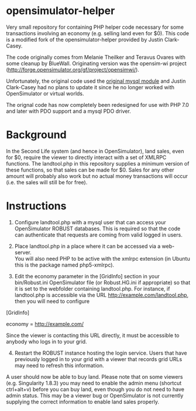 opensimulator-helper
====================

Very small repository for containing PHP helper code necessary for some transactions involving an economy (e.g. selling land even for $0). This code is a modified fork of the opensimulator-helper provided by Justin Clark-Casey. 

The code originally comes from Melanie Theilker and Teravus Ovares with some cleanup by BlueWall.  Originating version was the opensim-wi project (http://forge.opensimulator.org/gf/project/opensimwi/).

Unfortunately, the original code used the [original mysql module](http://php.net/manual/en/book.mysql.php) and Justin Clark-Casey had no plans to update it since he no longer worked with OpenSimulator or virtual worlds.

The orignal code has now completely been redesigned for use with PHP 7.0 and later with PDO support and a mysql PDO driver.

Background
==========

In the Second Life system (and hence in OpenSimulator), land sales, even for $0, require the viewer to directly interact with a set of 
XMLRPC functions.  The landtool.php in this repository supplies a minimum version of these functions, so that sales can be made for $0.  Sales
for any other amount will probably also work but no actual money transactions will occur (i.e. the sales will still be for free).

Instructions
============

1) Configure landtool.php with a mysql user that can access your OpenSimulator ROBUST databases.  This is required so that the code can
authenticate that requests are coming from valid logged in users.

2) Place landtool.php in a place where it can be accessed via a web-server.  
You will also need PHP to be active with the xmlrpc extension (in Ubuntu this is the package named php5-xmlrpc).

3) Edit the economy parameter in the [GridInfo] section in your bin/Robust.ini OpenSimulator file (or Robust.HG.ini if appropriate) so that it is set to the webfolder containing landtool.php.  For instance, if landtool.php is accessible via the URL http://example.com/landtool.php, then you will need to configure

[GridInfo]

economy = http://example.com/

Since the viewer is contacting this URL directly, it must be accessible to anybody who logs in to your grid.

4) Restart the ROBUST instance hosting the login service.  Users that have previously logged in to your grid with a viewer that records grid URLs may need to refresh this information.

A user should now be able to buy land.  Please note that on some viewers (e.g. Singularity 1.8.3) you may need to enable the admin menu
(shortcut ctrl+alt+v) before you can buy land, even though you do not need to have admin status.  This may be a viewer bug or OpenSimulator is not currently supplying the correct information to enable land sales properly.
